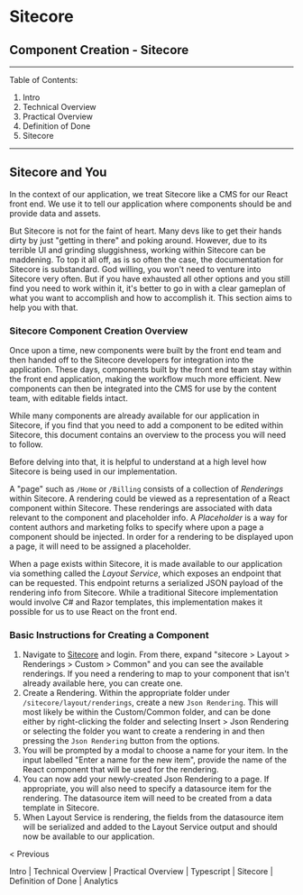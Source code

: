 # Sitecore

## Component Creation - Sitecore

---

Table of Contents:

1. Intro
2. Technical Overview
3. Practical Overview
4. Definition of Done
5. Sitecore

---

## Sitecore and You

In the context of our application, we treat Sitecore like a CMS for our React front end. We use it to tell our application where components should be and provide data and assets.

But Sitecore is not for the faint of heart. Many devs like to get their hands dirty by just "getting in there" and poking around. However, due to its terrible UI and grinding sluggishness, working within Sitecore can be maddening. To top it all off, as is so often the case, the documentation for Sitecore is substandard. God willing, you won't need to venture into Sitecore very often. But if you have exhausted all other options and you still find you need to work within it, it's better to go in with a clear gameplan of what you want to accomplish and how to accomplish it. This section aims to help you with that.

### Sitecore Component Creation Overview

Once upon a time, new components were built by the front end team and then handed off to the Sitecore developers for integration into the application. These days, components built by the front end team stay within the front end application, making the workflow much more efficient. New components can then be integrated into the CMS for use by the content team, with editable fields intact.

While many components are already available for our application in Sitecore, if you find that you need to add a component to be edited within Sitecore, this document contains an overview to the process you will need to follow.

Before delving into that, it is helpful to understand at a high level how Sitecore is being used in our implementation.

A "page" such as `/Home` or `/Billing` consists of a collection of _Renderings_ within Sitecore. A rendering could be viewed as a representation of a React component within Sitecore. These renderings are associated with data relevant to the component and placeholder info. A _Placeholder_ is a way for content authors and marketing folks to specify where upon a page a component should be injected. In order for a rendering to be displayed upon a page, it will need to be assigned a placeholder.

When a page exists within Sitecore, it is made available to our application via something called the _Layout Service_, which exposes an endpoint that can be requested. This endpoint returns a serialized JSON payload of the rendering info from Sitecore. While a traditional Sitecore implementation would involve C# and Razor templates, this implementation makes it possible for us to use React on the front end.

### Basic Instructions for Creating a Component

1. Navigate to [Sitecore](http://scdev25.duke-energy.com/sitecore) and login. From there, expand "sitecore > Layout > Renderings > Custom > Common" and you can see the available renderings. If you need a rendering to map to your component that isn't already available here, you can create one.
2. Create a Rendering. Within the appropriate folder under `/sitecore/layout/renderings`, create a new `Json Rendering`. This will most likely be within the Custom/Common folder, and can be done either by right-clicking the folder and selecting Insert > Json Rendering or selecting the folder you want to create a rendering in and then pressing the `Json Rendering` button from the options.
3. You will be prompted by a modal to choose a name for your item. In the input labelled "Enter a name for the new item", provide the name of the React component that will be used for the rendering.
4. You can now add your newly-created Json Rendering to a page. If appropriate, you will also need to specify a datasource item for the rendering. The datasource item will need to be created from a data template in Sitecore.
5. When Layout Service is rendering, the fields from the datasource item will be serialized and added to the Layout Service output and should now be available to our application.

< Previous

Intro | Technical Overview | Practical Overview | Typescript | Sitecore | Definition of Done | Analytics
